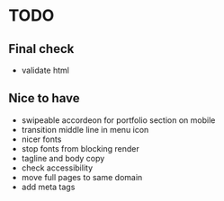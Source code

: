 # TODO

## Final check
- validate html

## Nice to have
- swipeable accordeon for portfolio section on mobile
- transition middle line in menu icon
- nicer fonts
- stop fonts from blocking render
- tagline and body copy
- check accessibility
- move full pages to same domain
- add meta tags
